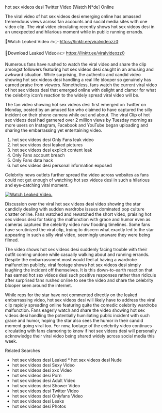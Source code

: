 ﻿hot sex videos desi Twitter Video [Watch N*de] Online

The viral video of ﻿hot sex videos desi emerging online has amassed tremendous views across fan accounts and social media sites with one video clip. The viral video circulating recently shows ﻿hot sex videos desi in an unexpected and hilarious moment while in public running errands. 

🔴Watch Leaked Video 🔥👉  https://linktr.ee/viralvideozz0 

🔴Download Leaked Video🔥👉  https://linktr.ee/viralvideozz0 

Numerous fans have rushed to watch the viral video and share the clip amongst followers featuring ﻿hot sex videos desi caught in an amusing and awkward situation. While surprising, the authentic and candid video showing ﻿hot sex videos desi handling a real life blooper so genuinely has earned praise from viewers. Nonetheless, fans watch the current viral video of ﻿hot sex videos desi that emerged online with delight and clamor for what the celebrity icon’s reaction to the widely spread viral video will be.

The fan video showing ﻿hot sex videos desi first emerged on Twitter on Monday, posted by an amused fan who claimed to have captured the silly incident on their phone camera while out and about. The viral Clip of ﻿hot sex videos desi had garnered over 2 million views by Tuesday morning as more users on Instagram, Facebook and YouTube began uploading and sharing the embarrassing yet entertaining video. 

1. ﻿hot sex videos desi Only Fans leak video
2. ﻿hot sex videos desi leaked pictures
3. ﻿hot sex videos desi explicit content leak
4. Only Fans account breach
5. Only Fans data hack
6. ﻿hot sex videos desi personal information exposed

Celebrity news outlets further spread the video across websites as fans could not get enough of watching ﻿hot sex videos desi in such a hilarious and eye-catching viral moment. 

[![Watch Leaked Video.](https://miro.medium.com/v2/resize:fit:828/format:webp/1*cilzJN44JGOrTw9NJCrNHA.gif "Watch Leaked Video")](https://linktr.ee/viralvideozz0)

Discussion over the viral ﻿hot sex videos desi video showing the star candidly dealing with sudden wardrobe issues dominated pop culture chatter online. Fans watched and rewatched the short video, praising ﻿hot sex videos desi for taking the malfunction with grace and humor even as cameras captured the celebrity video now flooding timelines. Some fans have scrutinized the viral clip, trying to discern what exactly led to the star appearing in such a silly viral video, seemingly unaware they were being filmed.

The video shows ﻿hot sex videos desi suddenly facing trouble with their outfit coming undone while casually walking about and running errands. Despite the embarrassment most would feel at having a wardrobe malfunction publicly, viral footage shows ﻿hot sex videos desi simply laughing the incident off themselves. It is this down-to-earth reaction that has earned ﻿hot sex videos desi such positive responses rather than ridicule after surprised fans rushed online to see the video and share the celebrity blooper seen around the internet.  

While reps for the star have not commented directly on the leaked embarrassing video, ﻿hot sex videos desi will likely have to address the viral clip rapidly spreading online featuring quite the comedic celebrity wardrobe malfunction. Fans eagerly watch and share the video showing ﻿hot sex videos desi handling the potentially humiliating public incident with such grace and humor, hoping the star also sees the humor in their candid moment going viral too. For now, footage of the celebrity video continues circulating with fans clamoring to know if ﻿hot sex videos desi will personally acknowledge their viral video being shared widely across social media this week.

Related Searches
* ﻿hot sex videos desi Leaked
﻿* hot sex videos desi Nude
* ﻿hot sex videos desi Sexy Video
* ﻿hot sex videos desi xxx Video
* ﻿hot sex videos desi Porn
* ﻿hot sex videos desi Adult Video
* ﻿hot sex videos desi Shower Video
* ﻿hot sex videos desi Twitter Video
* ﻿hot sex videos desi Onlyfans Video
* ﻿hot sex videos desi Leaks
* ﻿hot sex videos desi Photos